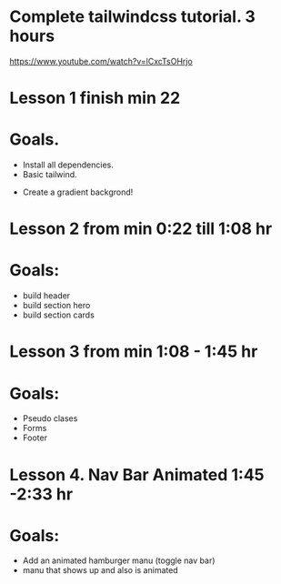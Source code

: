 # Complete tailwindcss tutorial. 3 hours

https://www.youtube.com/watch?v=lCxcTsOHrjo

# Lesson 1 finish min 22
# Goals.
- Install all dependencies.
- Basic tailwind.
* Create a gradient backgrond!

# Lesson 2 from min 0:22 till 1:08 hr
# Goals:
- build header
- build section hero
- build section cards

# Lesson 3 from min 1:08 - 1:45 hr
# Goals:
- Pseudo clases
- Forms
- Footer

# Lesson 4. Nav Bar Animated 1:45 -2:33 hr
# Goals:
- Add an animated hamburger manu (toggle nav bar)
- manu that shows up and also is animated

